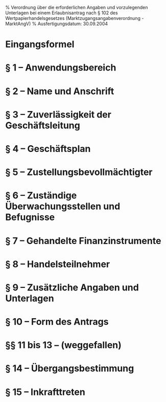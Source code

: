 % Verordnung über die erforderlichen Angaben und vorzulegenden Unterlagen bei einem Erlaubnisantrag nach § 102 des Wertpapierhandelsgesetzes  (Marktzugangsangabenverordnung - MarktAngV)
% Ausfertigungsdatum: 30.09.2004
 
# Eingangsformel

# § 1 – Anwendungsbereich

# § 2 – Name und Anschrift

# § 3 – Zuverlässigkeit der Geschäftsleitung

# § 4 – Geschäftsplan

# § 5 – Zustellungsbevollmächtigter

# § 6 – Zuständige Überwachungsstellen und Befugnisse

# § 7 – Gehandelte Finanzinstrumente

# § 8 – Handelsteilnehmer

# § 9 – Zusätzliche Angaben und Unterlagen

# § 10 – Form des Antrags

# §§ 11 bis 13 – (weggefallen)

# § 14 – Übergangsbestimmung

# § 15 – Inkrafttreten
